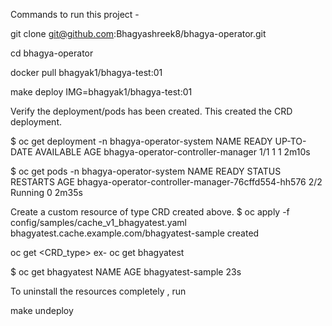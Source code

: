 Commands to run this project -

git clone git@github.com:Bhagyashreek8/bhagya-operator.git

cd bhagya-operator

docker pull bhagyak1/bhagya-test:01

make deploy IMG=bhagyak1/bhagya-test:01


Verify the deployment/pods has been created. This created the CRD deployment.

$ oc get deployment -n bhagya-operator-system
NAME                                 READY   UP-TO-DATE   AVAILABLE   AGE
bhagya-operator-controller-manager   1/1     1            1           2m10s

$ oc get pods -n bhagya-operator-system
NAME                                                 READY   STATUS    RESTARTS   AGE
bhagya-operator-controller-manager-76cffd554-hh576   2/2     Running   0          2m35s


Create a custom resource of type CRD created above.
$ oc apply -f config/samples/cache_v1_bhagyatest.yaml 
bhagyatest.cache.example.com/bhagyatest-sample created


oc get <CRD_type>
ex- oc get bhagyatest

$ oc get bhagyatest
NAME                AGE
bhagyatest-sample   23s


To uninstall the resources completely , run

make undeploy





